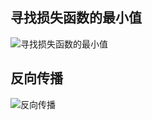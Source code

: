 ## 寻找损失函数的最小值
![寻找损失函数的最小值](../../pictures/寻找损失函数的最小值.png)

## 反向传播
![反向传播](../../pictures/反向传播.png)